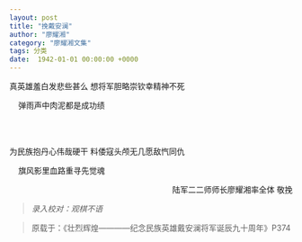 ```yaml
---
layout: post
title: "挽戴安澜"
author: "廖耀湘"
category: "廖耀湘文集"
tags: 分类
date:  1942-01-01 00:00:00 +0000
---
```

真英雄羞白发悲些甚么 想将军胆略崇钦幸精神不死

&nbsp;&nbsp;&nbsp;&nbsp;弹雨声中肉泥都是成功绩

<br>
<br>

为民族抱丹心伟哉硬干 料倭寇头颅无几愿敌忾同仇

&nbsp;&nbsp;&nbsp;&nbsp;旗风影里血路重寻先觉魂





<div align="right">
陆军二二师师长廖耀湘率全体 敬挽
</div>

>*录入校对：观棋不语*

> 原载于：《壮烈辉煌————纪念民族英雄戴安澜将军诞辰九十周年》P374
